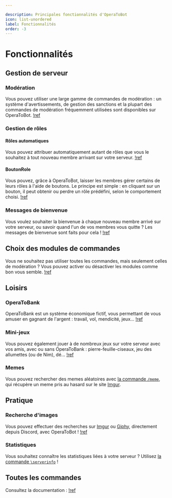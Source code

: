 ```yaml
---

description: Principales fonctionnalités d'OperaToBot
icon: list-unordered
label: Fonctionnalités
order: -3
---
```


# Fonctionnalités

## Gestion de serveur
### Modération 
Vous pouvez utiliser une large gamme de commandes de modération : un système d'avertissements, de gestion des sanctions et la plupart des commandes de modération fréquemment utilisées sont disponibles sur OperaToBot.
[!ref](docs/moderation.md)

### Gestion de rôles
#### Rôles automatiques
Vous pouvez attribuer automatiquement autant de rôles que vous le souhaitez à tout nouveau membre arrivant sur votre serveur.
[!ref](docs/settings/autorole.md)

#### BoutonRole
Vous pouvez, grâce à OperaToBot, laisser les membres gérer certains de leurs rôles à l'aide de boutons. Le principe est simple : en cliquant sur un bouton, il peut obtenir ou perdre un rôle prédéfini, selon le comportement choisi.
[!ref](docs/settings/buttonrole.md)

### Messages de bienvenue 
Vous voulez souhaiter la bienvenue à chaque nouveau membre arrivé sur votre serveur, ou savoir quand l'un de vos membres vous quitte ? Les messages de bienvenue sont faits pour cela !
[!ref](docs/settings/messages.md)

## Choix des modules de commandes
Vous ne souhaitez pas utiliser toutes les commandes, mais seulement celles de modération ? Vous pouvez activer ou désactiver les modules comme bon vous semble.
[!ref](docs/settings/modules.md)

## Loisirs
### OperaToBank
OperaToBank est un système économique fictif, vous permettant de vous amuser en gagnant de l'argent : travail, vol, mendicité, jeux... 
[!ref](docs/bank.md)

### Mini-jeux
Vous pouvez également jouer à de nombreux jeux sur votre serveur avec vos amis, avec ou sans OperaToBank : pierre-feuille-ciseaux, jeu des allumettes (ou de Nim), dé...
[!ref](docs/games.md)

### Memes
Vous pouvez rechercher des memes aléatoires avec [la commande `/meme`](docs/commands.md#meme), qui récupère un meme pris au hasard sur le site [Imgur](imgur.com).

## Pratique
### Recherche d'images
Vous pouvez effectuer des recherches sur [Imgur](imgur.com) ou [Giphy](giphy.com), directement depuis Discord, avec OperaToBot !
[!ref](docs/pics.md)

### Statistiques
Vous souhaitez connaître les statistiques liées à votre serveur ? Utilisez [la commande `\serverinfo`](docs/commands.md#serverinfo) !

## Toutes les commandes
Consultez la documentation :
[!ref](docs/commands.md)